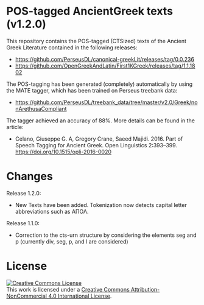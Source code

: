 # POS-tagged AncientGreek texts (v1.2.0)

This repository contains the POS-tagged (CTSized) texts of the Ancient Greek Literature contained in the following releases:

* https://github.com/PerseusDL/canonical-greekLit/releases/tag/0.0.236
* https://github.com/OpenGreekAndLatin/First1KGreek/releases/tag/1.1.1802

The POS-tagging has been generated (completely) automatically by using the MATE tagger, which has been trained on Perseus treebank data:

* https://github.com/PerseusDL/treebank_data/tree/master/v2.0/Greek/nonArethusaCompliant

The tagger achieved an accuracy of 88%. More details can be found in the article:

* Celano, Giuseppe G. A, Gregory Crane, Saeed Majidi. 2016. Part of Speech Tagging for Ancient Greek. Open Linguistics 2:393–399. https://doi.org/10.1515/opli-2016-0020

# Changes
Release 1.2.0:
* New Texts have been added. Tokenization now detects capital letter abbreviations such as ΑΠΟΛ.

Release 1.1.0:
* Correction to the cts-urn structure by considering the elements seg and p (currently div, seg, p, and l are considered)

# License
<a rel="license" href="http://creativecommons.org/licenses/by-nc/4.0/"><img alt="Creative Commons License" style="border-width:0" src="https://i.creativecommons.org/l/by-nc/4.0/88x31.png" /></a><br />This work is licensed under a <a rel="license" href="http://creativecommons.org/licenses/by-nc/4.0/">Creative Commons Attribution-NonCommercial 4.0 International License</a>.
